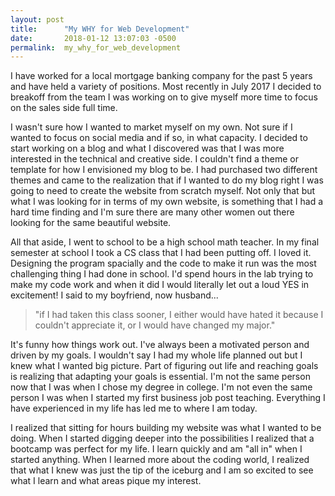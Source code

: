```yaml
---
layout: post
title:      "My WHY for Web Development"
date:       2018-01-12 13:07:03 -0500
permalink:  my_why_for_web_development
---
```



I have worked for a local mortgage banking company for the past 5 years and have held a variety of positions. Most recently in July 2017 I decided to breakoff from the team I was working on to give myself more time to focus on the sales side full time.  

I wasn't sure how I wanted to market myself on my own. Not sure if I wanted to focus on social media and if so, in what capacity.  I decided to start working on a blog and what I discovered was that I was more interested in the technical and creative side.  I couldn't find a theme or template for how I envisioned my blog to be. I had purchased two different themes and came to the realization that if I wanted to do my blog right I was going to need to create the website from scratch myself. Not only that but what I was looking for in terms of my own website, is something that I had a hard time finding and I'm sure there are many other women out there looking for the same beautiful website.

All that aside, I went to school to be a high school math teacher.  In my final semester at school I took a CS class that I had been putting off.  I loved it.  Designing the program spacially and the code to make it run was the most challenging thing I had done in school. I'd spend hours in the lab trying to make my code work and when it did I would literally let out a loud YES in excitement!  I said to my boyfriend, now husband...
> "if I had taken this class sooner, I either would have hated it because I couldn't appreciate it, or I would have changed my major."

It's funny how things work out.  I've always been a motivated person and driven by my goals.  I wouldn't say I had my whole life planned out but I knew what I wanted big picture. Part of figuring out life and reaching goals is realizing that adapting your goals is essential.  I'm not the same person now that I was when I chose my degree in college.  I'm not even the same person I was when I started my first business job post teaching.  Everything I have experienced in my life has led me to where I am today.  

I realized that sitting for hours building my website was what I wanted to be doing. When I started digging deeper into the possibilities I realized that a bootcamp was perfect for my life.  I learn quickly and am "all in" when I started anything.  When I learned more about the coding world, I realized that what I knew was just the tip of the iceburg and I am so excited to see what I learn and what areas pique my interest. 
